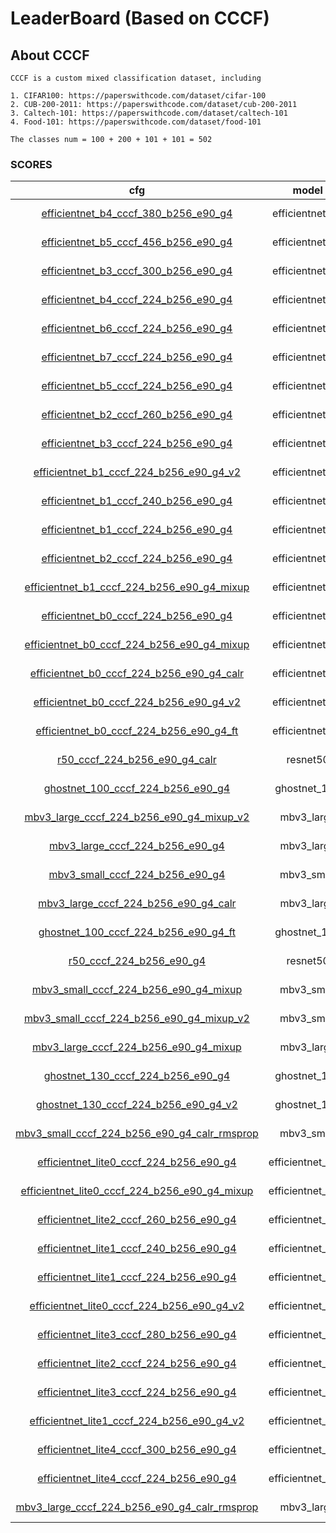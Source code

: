
# LeaderBoard (Based on CCCF)

## About CCCF

    CCCF is a custom mixed classification dataset, including

    1. CIFAR100: https://paperswithcode.com/dataset/cifar-100
    2. CUB-200-2011: https://paperswithcode.com/dataset/cub-200-2011
    3. Caltech-101: https://paperswithcode.com/dataset/caltech-101
    4. Food-101: https://paperswithcode.com/dataset/food-101

    The classes num = 100 + 200 + 101 + 101 = 502

### SCORES

| cfg |    model   |   top1/top5   |       loss       | optimizer | lr-scheduler | epoch | pretrained |
|:---:|:----------:|:-------------:|:----------------:|:---------:|:------------:|:-----:|:-----:|
|  [efficientnet_b4_cccf_380_b256_e90_g4](../configs/cccf/efficientnet_b4_cccf_380_b256_e90_g4.yaml)   |  efficientnet_b4  | 87.693 / 97.716 | CrossEntropyLoss |    SGD    |  MultiStepLR |   90  |   True  |
|  [efficientnet_b5_cccf_456_b256_e90_g4](../configs/cccf/efficientnet_b5_cccf_456_b256_e90_g4.yaml)   |  efficientnet_b5  | 87.557 / 97.606 | CrossEntropyLoss |    SGD    |  MultiStepLR |   90  |   True  |
|  [efficientnet_b3_cccf_300_b256_e90_g4](../configs/cccf/efficientnet_b3_cccf_300_b256_e90_g4.yaml)   |  efficientnet_b3  | 85.704 / 97.043 | CrossEntropyLoss |    SGD    |  MultiStepLR |   90  |   True  |
|  [efficientnet_b4_cccf_224_b256_e90_g4](../configs/cccf/efficientnet_b4_cccf_224_b256_e90_g4.yaml)   |  efficientnet_b4  | 85.587 / 97.134 | CrossEntropyLoss |    SGD    |  MultiStepLR |   90  |   True  |
|  [efficientnet_b6_cccf_224_b256_e90_g4](../configs/cccf/efficientnet_b6_cccf_224_b256_e90_g4.yaml)   |  efficientnet_b6  | 85.133 / 96.788 | CrossEntropyLoss |    SGD    |  MultiStepLR |   90  |   True  |
|  [efficientnet_b7_cccf_224_b256_e90_g4](../configs/cccf/efficientnet_b7_cccf_224_b256_e90_g4.yaml)   |  efficientnet_b7  | 85.122 / 96.791 | CrossEntropyLoss |    SGD    |  MultiStepLR |   90  |   True  |
|  [efficientnet_b5_cccf_224_b256_e90_g4](../configs/cccf/efficientnet_b5_cccf_224_b256_e90_g4.yaml)   |  efficientnet_b5  | 84.848 / 96.713 | CrossEntropyLoss |    SGD    |  MultiStepLR |   90  |   True  |
|  [efficientnet_b2_cccf_260_b256_e90_g4](../configs/cccf/efficientnet_b2_cccf_260_b256_e90_g4.yaml)   |  efficientnet_b2  | 84.472 / 96.725 | CrossEntropyLoss |    SGD    |  MultiStepLR |   90  |   True  |
|  [efficientnet_b3_cccf_224_b256_e90_g4](../configs/cccf/efficientnet_b3_cccf_224_b256_e90_g4.yaml)   |  efficientnet_b3  | 84.392 / 96.678 | CrossEntropyLoss |    SGD    |  MultiStepLR |   90  |   True  |
|  [efficientnet_b1_cccf_224_b256_e90_g4_v2](../configs/cccf/efficientnet_b1_cccf_224_b256_e90_g4_v2.yaml)   |  efficientnet_b1  | 83.749 / 96.524 | LabelSmoothing |    SGD    |  MultiStepLR |   90  |   True  |
|  [efficientnet_b1_cccf_240_b256_e90_g4](../configs/cccf/efficientnet_b1_cccf_240_b256_e90_g4.yaml)   |  efficientnet_b1  | 83.682 / 96.377 | CrossEntropyLoss |    SGD    |  MultiStepLR |   90  |   True  |
|  [efficientnet_b1_cccf_224_b256_e90_g4](../configs/cccf/efficientnet_b1_cccf_224_b256_e90_g4.yaml)   |  efficientnet_b1  | 83.523 / 96.300 | CrossEntropyLoss |    SGD    |  MultiStepLR |   90  |   True  |
|  [efficientnet_b2_cccf_224_b256_e90_g4](../configs/cccf/efficientnet_b2_cccf_224_b256_e90_g4.yaml)   |  efficientnet_b2  | 83.478 / 96.323 | CrossEntropyLoss |    SGD    |  MultiStepLR |   90  |   True  |
|  [efficientnet_b1_cccf_224_b256_e90_g4_mixup](../configs/cccf/efficientnet_b1_cccf_224_b256_e90_g4_mixup.yaml)   |  efficientnet_b1  | 83.326 / 96.363 | CrossEntropyLoss |    SGD    |  MultiStepLR |   90  |   True  |
|  [efficientnet_b0_cccf_224_b256_e90_g4](../configs/cccf/efficientnet_b0_cccf_224_b256_e90_g4.yaml)   |  efficientnet_b0  | 82.034 / 96.010 | CrossEntropyLoss |    SGD    |  MultiStepLR |   90  |   True  |
|  [efficientnet_b0_cccf_224_b256_e90_g4_mixup](../configs/cccf/efficientnet_b0_cccf_224_b256_e90_g4_mixup.yaml)   |  efficientnet_b0  | 81.987 / 95.912 | CrossEntropyLoss |    SGD    |  MultiStepLR |   90  |   True  |
|  [efficientnet_b0_cccf_224_b256_e90_g4_calr](../configs/cccf/efficientnet_b0_cccf_224_b256_e90_g4_calr.yaml)   |  efficientnet_b0  | 81.938 / 95.865 | CrossEntropyLoss |    SGD    |  CosineAnnealingLR |   90  |   True  |
|  [efficientnet_b0_cccf_224_b256_e90_g4_v2](../configs/cccf/efficientnet_b0_cccf_224_b256_e90_g4_v2.yaml)   |  efficientnet_b0  | 81.599 / 95.710 | LabelSmoothing |    SGD    |  MultiStepLR |   90  |   True  |
|  [efficientnet_b0_cccf_224_b256_e90_g4_ft](../configs/cccf/efficientnet_b0_cccf_224_b256_e90_g4_ft.yaml)   |  efficientnet_b0  | 81.403 / 95.914 | CrossEntropyLoss |    SGD    |  CosineAnnealingLR |   90  |   True  |
|  [r50_cccf_224_b256_e90_g4_calr](../configs/cccf/r50_cccf_224_b256_e90_g4_calr.yaml)   |  resnet50  | 80.101 / 95.979 | CrossEntropyLoss |    SGD    |  CosineAnnealingLR |   90  |   True  |
|  [ghostnet_100_cccf_224_b256_e90_g4](../configs/cccf/ghostnet_100_cccf_224_b256_e90_g4.yaml)   | ghostnet_100 | 79.801 / 95.00 | CrossEntropyLoss |    SGD    |  MultiStepLR |   90  |   True  |
|  [mbv3_large_cccf_224_b256_e90_g4_mixup_v2](../configs/cccf/mbv3_large_cccf_224_b256_e90_g4_mixup_v2.yaml)   | mbv3_large | 79.598 / 94.864 | CrossEntropyLoss |    SGD    |  MultiStepLR |   90  |   True  |
|  [mbv3_large_cccf_224_b256_e90_g4](../configs/cccf/mbv3_large_cccf_224_b256_e90_g4.yaml)   | mbv3_large | 79.56 / 94.90 | CrossEntropyLoss |    SGD    |  MultiStepLR |   90  |   True  |
|  [mbv3_small_cccf_224_b256_e90_g4](../configs/cccf/mbv3_small_cccf_224_b256_e90_g4.yaml)   | mbv3_small | 79.458 / 94.963 | CrossEntropyLoss |    SGD    |  MultiStepLR |   90  |   True  |
|  [mbv3_large_cccf_224_b256_e90_g4_calr](../configs/cccf/mbv3_large_cccf_224_b256_e90_g4_calr.yaml)   | mbv3_large | 79.254 / 94.542 | CrossEntropyLoss |    SGD    |  CosineAnnealingLR |   90  |   True  |
|  [ghostnet_100_cccf_224_b256_e90_g4_ft](../configs/cccf/ghostnet_100_cccf_224_b256_e90_g4_ft.yaml)   | ghostnet_100 | 78.373 / 94.813 | CrossEntropyLoss |    SGD    |  MultiStepLR |   90  |   True  |
|  [r50_cccf_224_b256_e90_g4](../configs/cccf/r50_cccf_224_b256_e90_g4.yaml)   |  resnet50  | 77.11 / 93.93 | CrossEntropyLoss |    SGD    |  MultiStepLR |   90  |   True  |
|  [mbv3_small_cccf_224_b256_e90_g4_mixup](../configs/cccf/mbv3_small_cccf_224_b256_e90_g4_mixup.yaml)   | mbv3_small | 74.808 / 92.866 | CrossEntropyLoss |    SGD    |  MultiStepLR |   90  |   True  |
|  [mbv3_small_cccf_224_b256_e90_g4_mixup_v2](../configs/cccf/mbv3_small_cccf_224_b256_e90_g4_mixup_v2.yaml)   | mbv3_small | 74.792 / 92.765 | CrossEntropyLoss |    SGD    |  MultiStepLR |   90  |   True  |
|  [mbv3_large_cccf_224_b256_e90_g4_mixup](../configs/cccf/mbv3_large_cccf_224_b256_e90_g4_mixup.yaml)   | mbv3_large | 73.462 / 92.022 | CrossEntropyLoss |    SGD    |  MultiStepLR |   90  |   True  |
|  [ghostnet_130_cccf_224_b256_e90_g4](../configs/cccf/ghostnet_130_cccf_224_b256_e90_g4.yaml)   |  ghostnet_130  | 72.151 / 91.706 | CrossEntropyLoss |    SGD    |  MultiStepLR |   90  |   False  |
|  [ghostnet_130_cccf_224_b256_e90_g4_v2](../configs/cccf/ghostnet_130_cccf_224_b256_e90_g4_v2.yaml)   |  ghostnet_130  | 70.089 / 90.507 | CrossEntropyLoss |    SGD    |  MultiStepLR |   90  |   False  |
|  [mbv3_small_cccf_224_b256_e90_g4_calr_rmsprop](../configs/cccf/mbv3_small_cccf_224_b256_e90_g4_calr_rmsprop.yaml)   |  mbv3_small  | 69.081 / 89.949 | CrossEntropyLoss |    RMSProp    |  CosineAnnealingLR |   90  |   True  |
|  [efficientnet_lite0_cccf_224_b256_e90_g4](../configs/cccf/efficientnet_lite0_cccf_224_b256_e90_g4.yaml)   |  efficientnet_lite0  | 68.230 / 89.423 | CrossEntropyLoss |    SGD    |  MultiStepLR |   90  |   False  |
|  [efficientnet_lite0_cccf_224_b256_e90_g4_mixup](../configs/cccf/efficientnet_lite0_cccf_224_b256_e90_g4_mixup.yaml)   |  efficientnet_lite0  | 67.749 / 89.140 | CrossEntropyLoss |    SGD    |  MultiStepLR |   90  |   False  |
|  [efficientnet_lite2_cccf_260_b256_e90_g4](../configs/cccf/efficientnet_lite2_cccf_260_b256_e90_g4.yaml)   |  efficientnet_lite2  | 66.999 / 88.597 | CrossEntropyLoss |    SGD    |  MultiStepLR |   90  |   False  |
|  [efficientnet_lite1_cccf_240_b256_e90_g4](../configs/cccf/efficientnet_lite1_cccf_240_b256_e90_g4.yaml)   |  efficientnet_lite1  | 66.755 / 88.228 | CrossEntropyLoss |    SGD    |  MultiStepLR |   90  |   False  |
|  [efficientnet_lite1_cccf_224_b256_e90_g4](../configs/cccf/efficientnet_lite1_cccf_224_b256_e90_g4.yaml)   |  efficientnet_lite1  | 66.272 / 88.207 | CrossEntropyLoss |    SGD    |  MultiStepLR |   90  |   False  |
|  [efficientnet_lite0_cccf_224_b256_e90_g4_v2](../configs/cccf/efficientnet_lite0_cccf_224_b256_e90_g4_v2.yaml)   |  efficientnet_lite0  | 66.400 / 88.326 | CrossEntropyLoss |    SGD    |  MultiStepLR |   90  |   False  |
|  [efficientnet_lite3_cccf_280_b256_e90_g4](../configs/cccf/efficientnet_lite3_cccf_280_b256_e90_g4.yaml)   |  efficientnet_lite3  | 66.108 / 87.999 | CrossEntropyLoss |    SGD    |  MultiStepLR |   90  |   False  |
|  [efficientnet_lite2_cccf_224_b256_e90_g4](../configs/cccf/efficientnet_lite2_cccf_224_b256_e90_g4.yaml)   |  efficientnet_lite2  | 65.676 / 87.948 | CrossEntropyLoss |    SGD    |  MultiStepLR |   90  |   False  |
|  [efficientnet_lite3_cccf_224_b256_e90_g4](../configs/cccf/efficientnet_lite3_cccf_224_b256_e90_g4.yaml)   |  efficientnet_lite3  | 65.182 / 87.679 | CrossEntropyLoss |    SGD    |  MultiStepLR |   90  |   False  |
|  [efficientnet_lite1_cccf_224_b256_e90_g4_v2](../configs/cccf/efficientnet_lite1_cccf_224_b256_e90_g4_v2.yaml)   |  efficientnet_lite1  | 64.469 / 87.092 | CrossEntropyLoss |    SGD    |  MultiStepLR |   90  |   False  |
|  [efficientnet_lite4_cccf_300_b256_e90_g4](../configs/cccf/efficientnet_lite4_cccf_300_b256_e90_g4.yaml)   |  efficientnet_lite4  | 62.422 / 85.358 | CrossEntropyLoss |    SGD    |  MultiStepLR |   90  |   False  |
|  [efficientnet_lite4_cccf_224_b256_e90_g4](../configs/cccf/efficientnet_lite4_cccf_224_b256_e90_g4.yaml)   |  efficientnet_lite4  | 62.062 / 85.346 | CrossEntropyLoss |    SGD    |  MultiStepLR |   90  |   False  |
|  [mbv3_large_cccf_224_b256_e90_g4_calr_rmsprop](../configs/cccf/mbv3_large_cccf_224_b256_e90_g4_calr_rmsprop.yaml)   |  mbv3_large  | 61.297 / 85.187 | CrossEntropyLoss |    RMSProp    |  CosineAnnealingLR |   90  |   True  |
